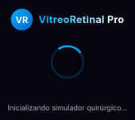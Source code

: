 
<html lang="es">
<head>
  <meta charset="UTF-8">
  <meta name="viewport" content="width=device-width, initial-scale=1.0">
  <title>Simulador Quirúrgico Retiniano Avanzado | VR Surgical Pro</title>
  <link href="https://fonts.googleapis.com/css2?family=Montserrat:wght@400;500;600;700&family=Open+Sans:wght@300;400;600&display=swap" rel="stylesheet">
  <link rel="stylesheet" href="https://cdnjs.cloudflare.com/ajax/libs/font-awesome/6.4.0/css/all.min.css">
  <style>
    :root {
      --primary-color: #0066cc;
      --primary-light: #00aaff;
      --secondary-color: #6a4b2e;
      --accent-color: #ff7043;
      --text-light: #f5f5f5;
      --text-muted: rgba(255, 255, 255, 0.7);
      --bg-dark: #0a0a1a;
      --bg-darker: #050510;
      --success-color: #4caf50;
      --warning-color: #ff9800;
      --danger-color: #f44336;
      --expert-color: #d32f2f;
      --advanced-color: #ffa000;
      --intermediate-color: #ffc107;
      --beginner-color: #4caf50;
    }

    /* Reset y estilos base */
    * {
      margin: 0;
      padding: 0;
      box-sizing: border-box;
      -webkit-tap-highlight-color: transparent;
    }

    html, body {
      width: 100%;
      height: 100%;
      background: linear-gradient(135deg, var(--bg-darker) 0%, var(--bg-dark) 100%);
      font-family: 'Montserrat', sans-serif;
      color: var(--text-light);
      overflow: hidden;
      position: relative;
      -webkit-font-smoothing: antialiased;
      -moz-osx-font-smoothing: grayscale;
    }

    /* Efecto de partículas de fondo mejorado */
    #particles-js {
      position: absolute;
      width: 100%;
      height: 100%;
      z-index: 1;
      background: radial-gradient(ellipse at bottom, var(--bg-darker) 0%, #000000 100%);
    }

    /* Contenedor principal mejorado */
    #main-container {
      position: relative;
      width: 100%;
      height: 100%;
      display: flex;
      flex-direction: column;
      justify-content: center;
      align-items: center;
      z-index: 2;
      padding: 20px;
      overflow: hidden;
    }

    /* Encabezado profesional mejorado */
    .header {
      position: absolute;
      top: 0;
      width: 100%;
      padding: 20px 40px;
      display: flex;
      justify-content: space-between;
      align-items: center;
      z-index: 10;
      backdrop-filter: blur(5px);
      background: rgba(10, 10, 26, 0.6);
      border-bottom: 1px solid rgba(0, 170, 255, 0.1);
    }

    .logo {
      display: flex;
      align-items: center;
      gap: 12px;
      transition: transform 0.3s ease;
    }

    .logo:hover {
      transform: scale(1.02);
    }

    .logo-icon {
      width: 44px;
      height: 44px;
      background: linear-gradient(135deg, var(--primary-light) 0%, var(--primary-color) 100%);
      border-radius: 50%;
      display: flex;
      justify-content: center;
      align-items: center;
      color: white;
      font-weight: bold;
      font-size: 18px;
      box-shadow: 0 0 15px rgba(0, 170, 255, 0.4);
    }

    .logo-text {
      font-size: 20px;
      font-weight: 700;
      background: linear-gradient(90deg, var(--primary-light), #ffffff);
      -webkit-background-clip: text;
      -webkit-text-fill-color: transparent;
      letter-spacing: 0.5px;
    }

    .user-controls {
      display: flex;
      align-items: center;
      gap: 15px;
    }

    .user-btn {
      background: rgba(0, 102, 204, 0.2);
      border: 1px solid rgba(0, 170, 255, 0.3);
      border-radius: 30px;
      padding: 8px 16px;
      color: var(--text-light);
      font-size: 0.85rem;
      font-weight: 500;
      cursor: pointer;
      transition: all 0.3s ease;
      display: flex;
      align-items: center;
      gap: 8px;
    }

    .user-btn:hover {
      background: rgba(0, 102, 204, 0.4);
      transform: translateY(-1px);
    }

    .user-btn i {
      font-size: 0.9rem;
    }

    /* Ojo central ultra realista */
    #eye-container {
      position: relative;
      width: 320px;
      height: 320px;
      margin: 40px 0;
      cursor: pointer;
      transition: all 0.5s cubic-bezier(0.22, 1, 0.36, 1);
      z-index: 5;
      filter: drop-shadow(0 0 30px rgba(0, 170, 255, 0.3));
    }

    #eye {
      position: absolute;
      width: 100%;
      height: 100%;
      border-radius: 50%;
      background: radial-gradient(
        circle at 40% 40%, 
        #f5e6d0 0%, 
        #d2a679 15%, 
        #8c5e3c 45%, 
        #4b3621 70%,
        #2a1c0e 100%
      );
      box-shadow: 
        inset 0 0 50px rgba(255,255,255,0.15),
        inset 15px 0 40px rgba(255,255,255,0.08),
        inset -15px 0 40px rgba(0,0,0,0.4),
        inset 0 -15px 40px rgba(0,0,0,0.4),
        0 0 80px rgba(0, 0, 0, 0.9);
      overflow: hidden;
      transition: all 0.8s cubic-bezier(0.22, 1, 0.36, 1);
    }

    /* Iris con detalles profesionales mejorados */
    #eye::before {
      content: '';
      position: absolute;
      width: 66.66%;
      height: 66.66%;
      top: 50%;
      left: 50%;
      transform: translate(-50%, -50%);
      background: radial-gradient(
        circle at 40% 40%,
        #6a4b2e 0%,
        #4b3621 30%,
        #2a1c0e 70%,
        #000 100%
      );
      border-radius: 50%;
      box-shadow: 
        inset 0 0 30px rgba(0,0,0,0.9),
        inset 15px 0 40px rgba(255,215,0,0.15),
        inset -15px 0 40px rgba(0,100,255,0.15),
        0 0 20px rgba(0, 0, 0, 0.6);
      transition: all 1.2s cubic-bezier(0.22, 1, 0.36, 1);
    }

    /* Reflejos profesionales en la córnea mejorados */
    #eye::after {
      content: '';
      position: absolute;
      width: 43.33%;
      height: 43.33%;
      top: 15%;
      left: 15%;
      background: radial-gradient(
        circle, 
        rgba(255,255,255,0.95) 0%, 
        rgba(255,255,255,0.75) 30%, 
        transparent 80%
      );
      border-radius: 50%;
      transform: rotate(-30deg);
      filter: blur(1.5px);
      transition: all 1s ease-out;
      pointer-events: none;
    }

    /* Pupila profesional con efecto dinámico mejorado */
    .pupil {
      position: absolute;
      width: 20%;
      height: 20%;
      top: 50%;
      left: 50%;
      background: radial-gradient(
        circle, 
        #000 0%, 
        #000 70%, 
        #1a0d00 100%
      );
      border-radius: 50%;
      transform: translate(-50%, -50%);
      box-shadow: 
        inset 0 0 30px rgba(0,0,0,0.9),
        inset 8px 0 20px rgba(100,100,255,0.25),
        inset -8px 0 20px rgba(255,100,50,0.25),
        0 0 25px rgba(0,0,0,0.7);
      z-index: 2;
      transition: all 0.8s cubic-bezier(0.34, 1.56, 0.64, 1);
    }

    /* Reflejos pupilares profesionales mejorados */
    .pupil::after {
      content: '';
      position: absolute;
      width: 25%;
      height: 25%;
      top: 25%;
      left: 25%;
      background: rgba(255,255,255,0.85);
      border-radius: 50%;
      filter: blur(1px);
      transition: all 0.8s ease-out;
    }

    /* Vasos sanguíneos ultra realistas mejorados */
    .blood-vessels {
      position: absolute;
      width: 100%;
      height: 100%;
      border-radius: 50%;
      background-image: 
        radial-gradient(ellipse at 30% 40%, transparent 60%, rgba(180, 40, 40, 0.25) 60.5%),
        radial-gradient(ellipse at 40% 50%, transparent 65%, rgba(180, 40, 40, 0.25) 65.5%),
        radial-gradient(ellipse at 50% 60%, transparent 70%, rgba(180, 40, 40, 0.25) 70.5%),
        radial-gradient(ellipse at 60% 50%, transparent 65%, rgba(180, 40, 40, 0.2) 65.5%),
        radial-gradient(ellipse at 50% 40%, transparent 60%, rgba(180, 40, 40, 0.2) 60.5%);
      z-index: 1;
      pointer-events: none;
      transition: all 1s ease-in-out;
      filter: drop-shadow(0 0 2px rgba(150, 30, 30, 0.3));
    }

    /* Contenido interior del ojo mejorado */
    .eye-interior {
      position: absolute;
      top: 0;
      left: 0;
      width: 100%;
      height: 100%;
      background: radial-gradient(circle, #1a0d00 0%, #000 100%);
      display: flex;
      flex-direction: column;
      justify-content: center;
      align-items: center;
      opacity: 0;
      pointer-events: none;
      z-index: 3;
      transition: opacity 0.8s cubic-bezier(0.64, 0, 0.78, 0);
      padding: 30px;
      text-align: center;
    }

    .eye-interior h2 {
      font-size: 2.2rem;
      margin-bottom: 20px;
      color: var(--primary-light);
      text-shadow: 0 0 15px rgba(0, 170, 255, 0.6);
      max-width: 90%;
      line-height: 1.3;
      opacity: 0;
      transform: translateY(20px);
      transition: all 0.8s cubic-bezier(0.34, 1.56, 0.64, 1) 0.3s;
      font-weight: 600;
    }

    .eye-interior p {
      font-size: 1.1rem;
      color: var(--text-muted);
      max-width: 80%;
      opacity: 0;
      transform: translateY(20px);
      transition: all 0.8s cubic-bezier(0.34, 1.56, 0.64, 1) 0.5s;
      font-family: 'Open Sans', sans-serif;
      line-height: 1.6;
    }

    .loading-bar {
      width: 80%;
      height: 4px;
      background: rgba(255, 255, 255, 0.1);
      border-radius: 2px;
      margin-top: 30px;
      overflow: hidden;
      opacity: 0;
      transform: translateY(20px);
      transition: all 0.8s cubic-bezier(0.34, 1.56, 0.64, 1) 0.7s;
    }

    .loading-progress {
      height: 100%;
      width: 0%;
      background: linear-gradient(90deg, var(--primary-color), var(--primary-light));
      border-radius: 2px;
      transition: width 1.5s ease 1s;
    }

    /* Contenedores de botones laterales mejorados */
    .buttons-container {
      position: absolute;
      top: 50%;
      transform: translateY(-50%);
      display: flex;
      flex-direction: column;
      gap: 20px;
      z-index: 4;
      transition: all 0.8s cubic-bezier(0.65, 0, 0.35, 1);
    }

    .buttons-left {
      left: 5%;
    }

    .buttons-right {
      right: 5%;
    }

    /* Botones de casos clínicos profesionales mejorados */
    .case-button {
      width: 240px;
      height: 70px;
      background: linear-gradient(145deg, rgba(0, 102, 204, 0.7), rgba(0, 68, 136, 0.7));
      border: none;
      border-radius: 35px;
      color: white;
      font-size: 0.95rem;
      font-weight: 500;
      text-align: left;
      cursor: pointer;
      padding: 0 25px;
      display: flex;
      flex-direction: column;
      justify-content: center;
      align-items: flex-start;
      box-shadow: 
        0 6px 20px rgba(0, 0, 0, 0.4),
        0 0 0 1px rgba(0, 204, 255, 0.4);
      transition: all 0.4s cubic-bezier(0.22, 1, 0.36, 1);
      backdrop-filter: blur(8px);
      overflow: hidden;
      position: relative;
    }

    .case-button::before {
      content: '';
      position: absolute;
      top: 0;
      left: 0;
      width: 100%;
      height: 100%;
      background: linear-gradient(145deg, rgba(0, 136, 255, 0.9), rgba(0, 102, 204, 0.9));
      opacity: 0;
      transition: opacity 0.4s ease;
      z-index: 0;
    }

    .case-button:hover {
      transform: translateY(-3px);
      box-shadow: 
        0 8px 25px rgba(0, 0, 0, 0.5),
        0 0 0 1px rgba(0, 204, 255, 0.6);
    }

    .case-button:hover::before {
      opacity: 1;
    }

    .case-button span {
      position: relative;
      z-index: 1;
    }

    .case-button .case-title {
      font-weight: 600;
      font-size: 1.05rem;
      margin-bottom: 5px;
      letter-spacing: 0.3px;
    }

    .case-button .case-difficulty {
      font-size: 0.75rem;
      font-weight: 400;
      display: flex;
      align-items: center;
      gap: 5px;
    }

    .difficulty-badge {
      padding: 2px 8px;
      border-radius: 10px;
      font-size: 0.65rem;
      font-weight: 600;
      text-transform: uppercase;
    }

    .beginner {
      background-color: var(--beginner-color);
    }

    .intermediate {
      background-color: var(--intermediate-color);
      color: #000;
    }

    .advanced {
      background-color: var(--advanced-color);
      color: #000;
    }

    .expert {
      background-color: var(--expert-color);
    }

    /* Efecto de entrada profesional mejorado */
    @keyframes eyeEnter {
      0% {
        transform: scale(1);
        border-radius: 50%;
        box-shadow: 0 0 80px rgba(0, 0, 0, 0.9);
      }
      20% {
        transform: scale(1.8);
        border-radius: 45%;
        box-shadow: 0 0 120px rgba(0, 170, 255, 0.6);
      }
      50% {
        transform: scale(8);
        border-radius: 35%;
        box-shadow: 0 0 200px rgba(0, 170, 255, 0.8);
      }
      80% {
        transform: scale(20);
        border-radius: 15%;
        box-shadow: 0 0 300px rgba(0, 170, 255, 0.9);
      }
      100% {
        transform: scale(35);
        border-radius: 0;
        box-shadow: 0 0 400px rgba(0, 170, 255, 1);
      }
    }

    .enter-effect {
      animation: eyeEnter 2s cubic-bezier(0.22, 1, 0.36, 1) forwards;
    }

    /* Efectos durante la animación mejorados */
    .enter-effect::before {
      transform: translate(-50%, -50%) scale(1.8);
      opacity: 0.8;
    }

    .enter-effect::after {
      transform: scale(1.8) rotate(-30deg);
      opacity: 0.6;
    }

    .enter-effect .pupil {
      transform: translate(-50%, -50%) scale(2);
    }

    .enter-effect .pupil::after {
      transform: scale(1.8);
      opacity: 0.9;
    }

    .enter-effect .blood-vessels {
      opacity: 0.2;
      transform: scale(1.5);
    }

    .show-interior h2,
    .show-interior p,
    .show-interior .loading-bar {
      opacity: 1;
      transform: translateY(0);
    }

    .show-interior .loading-progress {
      width: 100%;
    }

    /* Footer profesional mejorado */
    .footer {
      position: absolute;
      bottom: 20px;
      width: 100%;
      text-align: center;
      font-size: 0.85rem;
      color: var(--text-muted);
      z-index: 10;
      font-family: 'Open Sans', sans-serif;
      display: flex;
      flex-direction: column;
      align-items: center;
      gap: 10px;
    }

    .footer-links {
      display: flex;
      gap: 20px;
    }

    .footer-link {
      color: var(--text-muted);
      text-decoration: none;
      transition: color 0.3s ease;
    }

    .footer-link:hover {
      color: var(--primary-light);
    }

    /* Efecto de carga profesional mejorado */
    .loader {
      position: fixed;
      top: 0;
      left: 0;
      width: 100%;
      height: 100%;
      background: var(--bg-darker);
      display: flex;
      flex-direction: column;
      justify-content: center;
      align-items: center;
      z-index: 1000;
      transition: opacity 0.5s ease;
    }

    .loader-content {
      display: flex;
      flex-direction: column;
      align-items: center;
      gap: 30px;
    }

    .loader-logo {
      display: flex;
      align-items: center;
      gap: 12px;
    }

    .loader-logo-icon {
      width: 44px;
      height: 44px;
      background: linear-gradient(135deg, var(--primary-light) 0%, var(--primary-color) 100%);
      border-radius: 50%;
      display: flex;
      justify-content: center;
      align-items: center;
      color: white;
      font-weight: bold;
      font-size: 18px;
      animation: pulse 2s infinite;
    }

    @keyframes pulse {
      0% { transform: scale(1); box-shadow: 0 0 0 0 rgba(0, 170, 255, 0.4); }
      50% { transform: scale(1.05); box-shadow: 0 0 0 15px rgba(0, 170, 255, 0); }
      100% { transform: scale(1); box-shadow: 0 0 0 0 rgba(0, 170, 255, 0); }
    }

    .loader-logo-text {
      font-size: 20px;
      font-weight: 700;
      background: linear-gradient(90deg, var(--primary-light), #ffffff);
      -webkit-background-clip: text;
      -webkit-text-fill-color: transparent;
      letter-spacing: 0.5px;
    }

    .loader-circle {
      width: 60px;
      height: 60px;
      border: 4px solid rgba(0, 170, 255, 0.2);
      border-top-color: var(--primary-light);
      border-radius: 50%;
      animation: spin 1.2s linear infinite;
    }

    .loader-text {
      color: var(--text-muted);
      font-size: 0.9rem;
      margin-top: 20px;
      font-family: 'Open Sans', sans-serif;
    }

    @keyframes spin {
      to { transform: rotate(360deg); }
    }

    /* Notificación de sistema */
    .notification {
      position: fixed;
      top: 30px;
      right: 30px;
      background: rgba(0, 68, 136, 0.9);
      backdrop-filter: blur(10px);
      border-left: 4px solid var(--primary-light);
      color: white;
      padding: 15px 20px;
      border-radius: 5px;
      box-shadow: 0 5px 15px rgba(0, 0, 0, 0.3);
      z-index: 100;
      transform: translateX(200%);
      transition: transform 0.5s cubic-bezier(0.22, 1, 0.36, 1);
      max-width: 300px;
      display: flex;
      align-items: center;
      gap: 10px;
    }

    .notification.show {
      transform: translateX(0);
    }

    .notification i {
      font-size: 1.2rem;
      color: var(--primary-light);
    }

    .notification-content {
      flex: 1;
    }

    .notification-title {
      font-weight: 600;
      margin-bottom: 5px;
    }

    .notification-message {
      font-size: 0.9rem;
      opacity: 0.9;
      font-family: 'Open Sans', sans-serif;
    }

    /* Responsive design mejorado */
    @media (max-width: 1024px) {
      .buttons-container {
        gap: 15px;
      }
      
      .case-button {
        width: 200px;
        height: 65px;
        padding: 0 20px;
      }
    }

    @media (max-width: 768px) {
      .header {
        padding: 15px 20px;
      }
      
      .logo-icon, .loader-logo-icon {
        width: 36px;
        height: 36px;
        font-size: 16px;
      }
      
      .logo-text, .loader-logo-text {
        font-size: 16px;
      }
      
      .user-btn {
        padding: 6px 12px;
        font-size: 0.8rem;
      }
      
      #eye-container {
        width: 250px;
        height: 250px;
        margin: 30px 0;
      }
      
      .buttons-container {
        position: static;
        transform: none;
        flex-direction: row;
        flex-wrap: wrap;
        justify-content: center;
        margin-top: 30px;
        width: 100%;
        padding: 0 20px;
        gap: 12px;
      }
      
      .buttons-left, .buttons-right {
        position: static;
        width: 100%;
      }
      
      .case-button {
        width: 100%;
        max-width: 300px;
        height: 60px;
        margin-bottom: 0;
      }
      
      .eye-interior h2 {
        font-size: 1.8rem;
      }
      
      .eye-interior p {
        font-size: 1rem;
      }
      
      .footer {
        font-size: 0.75rem;
      }
    }

    @media (max-width: 480px) {
      .header {
        padding: 12px 15px;
      }
      
      .logo {
        gap: 8px;
      }
      
      .user-controls {
        gap: 8px;
      }
      
      #eye-container {
        width: 200px;
        height: 200px;
      }
      
      .case-button {
        height: 55px;
        padding: 0 15px;
      }
      
      .case-button .case-title {
        font-size: 0.95rem;
      }
      
      .eye-interior h2 {
        font-size: 1.5rem;
      }
      
      .eye-interior p {
        font-size: 0.9rem;
      }
      
      .footer-links {
        gap: 12px;
        flex-wrap: wrap;
        justify-content: center;
      }
    }
  </style>
</head>
<body>
  <!-- Efecto de partículas mejorado -->
  <div id="particles-js"></div>

  <!-- Pantalla de carga profesional -->
  <div class="loader">
    <div class="loader-content">
      <div class="loader-logo">
        <div class="loader-logo-icon">VR</div>
        <div class="loader-logo-text">VitreoRetinal Pro</div>
      </div>
      <div class="loader-circle"></div>
      <div class="loader-text">Inicializando simulador quirúrgico...</div>
    </div>
  </div>

  <!-- Notificación del sistema -->
  <div class="notification">
    <i class="fas fa-info-circle"></i>
    <div class="notification-content">
      <div class="notification-title">Simulador listo</div>
      <div class="notification-message">Seleccione un caso clínico para comenzar</div>
    </div>
  </div>

  <!-- Contenedor principal mejorado -->
  <div id="main-container">
    <!-- Encabezado profesional mejorado -->
    <div class="header">
      <div class="logo">
        <div class="logo-icon">VR</div>
        <div class="logo-text">VitreoRetinal Pro</div>
      </div>
      <div class="user-controls">
        <button class="user-btn">
          <i class="fas fa-user-md"></i>
          <span>Dr. Usuario</span>
        </button>
        <button class="user-btn">
          <i class="fas fa-cog"></i>
          <span>Ajustes</span>
        </button>
      </div>
    </div>

    <!-- Ojo central ultra realista mejorado -->
    <div id="eye-container">
      <div id="eye">
        <div class="blood-vessels"></div>
        <div class="pupil"></div>
        
        <!-- Contenido interior del ojo mejorado -->
        <div class="eye-interior">
          <h2 id="case-title">Caso Clínico</h2>
          <p id="case-description">Inicializando entorno quirúrgico...</p>
          <div class="loading-bar">
            <div class="loading-progress"></div>
          </div>
        </div>
      </div>
    </div>

    <!-- Contenedor de botones izquierdo mejorado -->
    <div class="buttons-container buttons-left">
      <button class="case-button" data-case="prueba.html" data-name="Membrana Epirretiniana" data-difficulty="Intermedio">
        <span class="case-title">Membrana Epirretiniana</span>
        <span class="case-difficulty">
          <span class="difficulty-badge intermediate">Intermedio</span>
        </span>
      </button>
      <button class="case-button" data-case="index.html" data-name="Agujero Macular" data-difficulty="Avanzado">
        <span class="case-title">Agujero Macular</span>
        <span class="case-difficulty">
          <span class="difficulty-badge advanced">Avanzado</span>
        </span>
      </button>
      <button class="case-button" data-case="simuladorDR.html" data-name="Desprendimiento de Retina" data-difficulty="Experto">
        <span class="case-title">Desprendimiento de Retina</span>
        <span class="case-difficulty">
          <span class="difficulty-badge expert">Experto</span>
        </span>
      </button>
      <button class="case-button" data-case="SimuladorHV.html" data-name="Hemorragia Vítrea" data-difficulty="Intermedio">
        <span class="case-title">Hemorragia Vítrea</span>
        <span class="case-difficulty">
          <span class="difficulty-badge intermediate">Intermedio</span>
        </span>
      </button>
    </div>

    <!-- Contenedor de botones derecho mejorado -->
    <div class="buttons-container buttons-right">
      <button class="case-button" data-case="app.html" data-name="Traumatismo Retiniano" data-difficulty="Avanzado">
        <span class="case-title">Traumatismo Retiniano</span>
        <span class="case-difficulty">
          <span class="difficulty-badge advanced">Avanzado</span>
        </span>
      </button>
      <button class="case-button" data-case="app5.html" data-name="Tracción Vítreo-Macular" data-difficulty="Intermedio">
        <span class="case-title">Tracción Vítreo-Macular</span>
        <span class="case-difficulty">
          <span class="difficulty-badge intermediate">Intermedio</span>
        </span>
      </button>
      <button class="case-button" data-case="academ.html" data-name="Extracción Cuerpo Extraño" data-difficulty="Experto">
        <span class="case-title">Extracción Cuerpo Extraño</span>
        <span class="case-difficulty">
          <span class="difficulty-badge expert">Experto</span>
        </span>
      </button>
      <button class="case-button" data-case="practica6.html" data-name="Síndrome de Interface" data-difficulty="Intermedio">
        <span class="case-title">Síndrome de Interface</span>
        <span class="case-difficulty">
          <span class="difficulty-badge intermediate">Intermedio</span>
        </span>
      </button>
    </div>

    <!-- Footer profesional mejorado -->
    <div class="footer">
      <div class="footer-links">
        <a href="#" class="footer-link">Términos de uso</a>
        <a href="#" class="footer-link">Privacidad</a>
        <a href="#" class="footer-link">Soporte técnico</a>
        <a href="#" class="footer-link">Contacto</a>
      </div>
      <div>Simulador Quirúrgico Retiniano Avanzado - © 2025 VitreoRetinal Pro</div>
    </div>
  </div>

  <!-- Scripts mejorados -->
  <script src="https://cdn.jsdelivr.net/particles.js/2.0.0/particles.min.js"></script>
  <script>
    // Ocultar loader con efecto profesional
    window.addEventListener('load', function() {
      setTimeout(function() {
        document.querySelector('.loader').style.opacity = '0';
        setTimeout(function() {
          document.querySelector('.loader').style.display = 'none';
          // Mostrar notificación
          const notification = document.querySelector('.notification');
          notification.classList.add('show');
          setTimeout(() => {
            notification.classList.remove('show');
          }, 5000);
        }, 500);
      }, 1500);
    });

    // Inicializar partículas mejoradas
    document.addEventListener('DOMContentLoaded', function() {
      if (typeof particlesJS !== 'undefined') {
        particlesJS('particles-js', {
          particles: {
            number: { 
              value: 80, 
              density: { 
                enable: true, 
                value_area: 1000 
              } 
            },
            color: { 
              value: "#00aaff",
              animation: {
                enable: true,
                speed: 10,
                sync: false
              }
            },
            shape: { 
              type: "circle",
              stroke: {
                width: 0,
                color: "#000000"
              }
            },
            opacity: { 
              value: 0.6, 
              random: true,
              animation: {
                enable: true,
                speed: 1,
                minimumValue: 0.1,
                sync: false
              }
            },
            size: { 
              value: 3, 
              random: true,
              animation: {
                enable: true,
                speed: 2,
                minimumValue: 1,
                sync: false
              }
            },
            line_linked: { 
              enable: true, 
              distance: 150, 
              color: "#00aaff", 
              opacity: 0.3, 
              width: 1,
              shadow: {
                enable: true,
                blur: 5,
                color: "#0066cc"
              }
            },
            move: { 
              enable: true, 
              speed: 3, 
              direction: "none", 
              random: true, 
              straight: false, 
              out_mode: "out",
              attract: {
                enable: true,
                rotateX: 600,
                rotateY: 1200
              }
            }
          },
          interactivity: {
            detect_on: "canvas",
            events: {
              onhover: { 
                enable: true, 
                mode: "grab",
                parallax: {
                  enable: true,
                  force: 30,
                  smooth: 10
                }
              },
              onclick: { 
                enable: true, 
                mode: "push" 
              }
            },
            modes: {
              grab: {
                distance: 140,
                line_linked: {
                  opacity: 0.8
                }
              },
              push: {
                particles_nb: 4
              }
            }
          },
          retina_detect: true
        });
      }

      const eye = document.getElementById('eye');
      const caseButtons = document.querySelectorAll('.case-button');
      const eyeInterior = document.querySelector('.eye-interior');
      const caseTitle = document.getElementById('case-title');
      const caseDescription = document.getElementById('case-description');
      const buttonsLeft = document.querySelector('.buttons-left');
      const buttonsRight = document.querySelector('.buttons-right');
      
      // Efecto de seguimiento de la pupila con el mouse mejorado
      document.addEventListener('mousemove', (e) => {
        const pupil = document.querySelector('.pupil');
        if (!pupil) return;
        
        const eyeRect = eye.getBoundingClientRect();
        const eyeCenterX = eyeRect.left + eyeRect.width / 2;
        const eyeCenterY = eyeRect.top + eyeRect.height / 2;
        
        const angle = Math.atan2(e.clientY - eyeCenterY, e.clientX - eyeCenterX);
        const distance = Math.min(35, 
          Math.sqrt(Math.pow(e.clientX - eyeCenterX, 2) + Math.pow(e.clientY - eyeCenterY, 2)) / 60 * 18);
        
        pupil.style.transform = `translate(-50%, -50%) translate(${Math.cos(angle) * distance}px, ${Math.sin(angle) * distance}px)`;
        
        // Efecto de reflejo dinámico
        const eyeContainer = document.getElementById('eye-container');
        const mouseX = (e.clientX / window.innerWidth) * 100;
        const mouseY = (e.clientY / window.innerHeight) * 100;
        eyeContainer.style.filter = `drop-shadow(${(mouseX - 50) / 5}px ${(mouseY - 50) / 5}px 30px rgba(0, 170, 255, 0.4))`;
      });

      // Función para iniciar la cirugía con efecto visual profesional mejorado
      function startSurgery(caseFile, caseName, difficulty) {
        // Deshabilitar botones durante la animación
        caseButtons.forEach(btn => {
          btn.style.pointerEvents = 'none';
          btn.style.opacity = '0.5';
          btn.style.transform = 'translateY(0)';
        });
        
        // Mostrar información del caso dentro del ojo
        caseTitle.textContent = caseName;
        caseDescription.textContent = `Preparando simulación ${difficulty.toLowerCase()}...`;
        
        // Ocultar botones laterales con animación mejorada
        buttonsLeft.style.opacity = '0';
        buttonsLeft.style.transform = 'translateY(-50%) translateX(-30px)';
        buttonsRight.style.opacity = '0';
        buttonsRight.style.transform = 'translateY(-50%) translateX(30px)';
        
        // Aplicar efecto de entrada al ojo mejorado
        eye.classList.add('enter-effect');
        
        // Mostrar el interior del ojo con efecto escalonado mejorado
        setTimeout(() => {
          eyeInterior.style.opacity = '1';
          setTimeout(() => {
            eyeInterior.classList.add('show-interior');
          }, 400);
        }, 1000);
        
        // Redirigir después de la animación mejorada
        setTimeout(() => {
          window.location.href = caseFile;
        }, 2500);
      }

      // Asignar eventos a los botones de casos mejorados
      caseButtons.forEach(btn => {
        btn.addEventListener('click', () => {
          const caseFile = btn.getAttribute('data-case');
          const caseName = btn.getAttribute('data-name');
          const difficulty = btn.getAttribute('data-difficulty');
          startSurgery(caseFile, caseName, difficulty);
        });

        // Efecto hover profesional mejorado
        btn.addEventListener('mouseenter', () => {
          const eyeContainer = document.getElementById('eye-container');
          eyeContainer.style.transform = 'scale(1.08)';
          eyeContainer.style.transition = 'transform 0.4s cubic-bezier(0.22, 1, 0.36, 1)';
          
          // Efecto de iluminación en el ojo
          eye.style.boxShadow = 'inset 0 0 60px rgba(255,255,255,0.2), inset 20px 0 50px rgba(255,255,255,0.1), inset -20px 0 50px rgba(0,0,0,0.5), inset 0 -20px 50px rgba(0,0,0,0.5), 0 0 80px rgba(0, 170, 255, 0.6)';
        });

        btn.addEventListener('mouseleave', () => {
          const eyeContainer = document.getElementById('eye-container');
          eyeContainer.style.transform = 'scale(1)';
          eye.style.boxShadow = 'inset 0 0 50px rgba(255,255,255,0.15), inset 15px 0 40px rgba(255,255,255,0.08), inset -15px 0 40px rgba(0,0,0,0.4), inset 0 -15px 40px rgba(0,0,0,0.4), 0 0 80px rgba(0, 0, 0, 0.9)';
        });
      });

      // Efecto hover en el ojo mejorado
      eye.addEventListener('mouseenter', () => {
        eye.style.transform = 'scale(1.05)';
        eye.style.boxShadow = 'inset 0 0 60px rgba(255,255,255,0.2), inset 20px 0 50px rgba(255,255,255,0.1), inset -20px 0 50px rgba(0,0,0,0.5), inset 0 -20px 50px rgba(0,0,0,0.5), 0 0 80px rgba(0, 170, 255, 0.6)';
      });

      eye.addEventListener('mouseleave', () => {
        eye.style.transform = 'scale(1)';
        eye.style.boxShadow = 'inset 0 0 50px rgba(255,255,255,0.15), inset 15px 0 40px rgba(255,255,255,0.08), inset -15px 0 40px rgba(0,0,0,0.4), inset 0 -15px 40px rgba(0,0,0,0.4), 0 0 80px rgba(0, 0, 0, 0.9)';
      });
      
      // Efecto de parpadeo aleatorio del ojo
      function randomBlink() {
        const blinkDuration = 100 + Math.random() * 50;
        const blinkDelay = 3000 + Math.random() * 8000;
        
        setTimeout(() => {
          eye.style.height = '5px';
          eye.style.transform = 'scaleY(0.05)';
          eye.style.transition = `all ${blinkDuration}ms cubic-bezier(0.47, 0, 0.745, 0.715)`;
          
          setTimeout(() => {
            eye.style.height = '100%';
            eye.style.transform = 'scaleY(1)';
            eye.style.transition = `all ${blinkDuration}ms cubic-bezier(0.755, 0.05, 0.855, 0.06)`;
            
            randomBlink();
          }, blinkDuration);
        }, blinkDelay);
      }
      
      // Iniciar el efecto de parpadeo después de la carga
      setTimeout(randomBlink, 3000);
    });
  </script>
</body>
</html>
